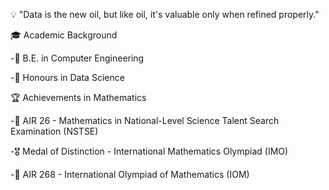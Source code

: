 💡 "Data is the new oil, but like oil, it's valuable only when refined properly."


🎓 Academic Background

-🎯 B.E. in Computer Engineering 

-🏅 Honours in Data Science 


🏆 Achievements in Mathematics

-🥇 AIR 26 - Mathematics in National-Level Science Talent Search Examination (NSTSE)

-🎖️ Medal of Distinction - International Mathematics Olympiad (IMO)

-🥈 AIR 268 - International Olympiad of Mathematics (IOM)


